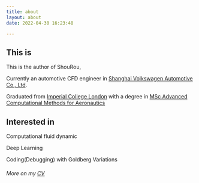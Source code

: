 ```yaml
---
title: about
layout: about
date: 2022-04-30 16:23:48

---
```


## This is

This is the author of ShouRou, 

Currently an automotive CFD engineer in [Shanghai Volkswagen Automotive Co., Ltd](https://volkswagengroupchina.com.cn/en/partner/saicvolkswagen). 

Graduated from [Imperial College London](https://www.imperial.ac.uk/) with a degree in [MSc Advanced Computational Methods for Aeronautics](https://www.imperial.ac.uk/study/pg/aeronautics/computational-methods/)

## Interested in

Computational fluid dynamic

Deep Learning

Coding(Debugging) with Goldberg Variations

###### More on my [CV](/CV/)

